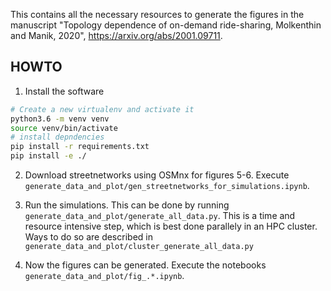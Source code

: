 This contains all the necessary resources to generate the figures in the manuscript
"Topology dependence of on-demand ride-sharing, Molkenthin and Manik, 2020", 
https://arxiv.org/abs/2001.09711.  

HOWTO
-----

1. Install the software

```bash
# Create a new virtualenv and activate it
python3.6 -m venv venv
source venv/bin/activate
# install depndencies
pip install -r requirements.txt
pip install -e ./
```

2. Download streetnetworks using OSMnx for figures 5-6. Execute `generate_data_and_plot/gen_streetnetworks_for_simulations.ipynb`.

3. Run the simulations. This can be done by running `generate_data_and_plot/generate_all_data.py`. This is a time and resource
intensive step, which is best done parallely in an HPC cluster. Ways to do so are described in `generate_data_and_plot/cluster_generate_all_data.py`

4. Now the figures can be generated. Execute the notebooks `generate_data_and_plot/fig_.*.ipynb`.
